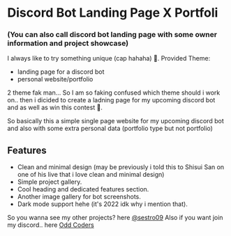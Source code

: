 # Discord Bot Landing Page X Portfoli
### (You can also call discord bot landing page with some owner information and project showcase)
I always like to try something unique (cap hahaha) 🤡.
Provided Theme:
- landing page for a discord bot
- personal website/portfolio 

2 theme fak man... So I am so faking confused which theme should i work on.. then i dicided to create a ladning page for my upcoming discord bot and as well as win this contest 🕺.

So basically this a simple single page website for my upcoming discord bot and also with some extra personal data (portfolio type but not portfolio)

## Features

- Clean and minimal design (may be previously i told this to Shisui San on one of his live that i love clean and minimal design)
- Simple project gallery.
- Cool heading and dedicated features section.
- Another image gallery for bot screenshots.
- Dark mode support hehe (it's 2022 idk why i mention that).

So you wanna see my other projects? here [@sestro09](https://github.com/sestro09)
Also if you want join my discord.. here [Odd Coders](https://www.oddcoder.xyz/discord)
